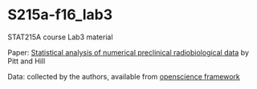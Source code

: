 # S215a-f16_lab3
STAT215A course Lab3 material

Paper: [Statistical analysis of numerical preclinical radiobiological data](https://www.scienceopen.com/document_file/7a235c56-a1da-498f-98ef-6fa16c8fd2f0/ScienceOpen/3526_XE5234307966742922195.pdf) by Pitt and Hill

Data: collected by the authors, available from [openscience framework](https://osf.io/hg3rc/)
